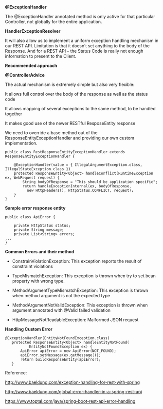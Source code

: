 **@ExceptionHandler**

The @ExceptionHandler annotated method is only active for that particular Controller, not globally for the entire application.


**HandlerExceptionResolver**

It will also allow us to implement a uniform exception handling mechanism in our REST API. Limitation is that it doesn’t set anything to the body of the Response. And for a REST API – the Status Code is really not enough information to present to the Client.


**Recommended approach**

**@ControllerAdvice**

The actual mechanism is extremely simple but also very flexible:

It allows full control over the body of the response as well as the status code

It allows mapping of several exceptions to the same method, to be handled together

It makes good use of the newer RESTful ResposeEntity response

We need to override a base method out of the ResponseEntityExceptionHandler and providing our own custom implementation.
```
public class RestResponseEntityExceptionHandler extends ResponseEntityExceptionHandler {
 
    @ExceptionHandler(value = { IllegalArgumentException.class, IllegalStateException.class })
    protected ResponseEntity<Object> handleConflict(RuntimeException ex, WebRequest request) {
        String bodyOfResponse = "This should be application specific";
        return handleExceptionInternal(ex, bodyOfResponse, 
          new HttpHeaders(), HttpStatus.CONFLICT, request);
    }
}
```

**Sample error response entity**
```
public class ApiError {
 
    private HttpStatus status;
    private String message;
    private List<String> errors;
...
}
```

**Common Errors and their method**

- ConstrainViolationException: This exception reports the result of constraint violations

- TypeMismatchException: This exception is thrown when try to set bean property with wrong type.

- MethodArgumentTypeMismatchException: This exception is thrown when method argument is not the expected type

- MethodArgumentNotValidException: This exception is thrown when argument annotated with @Valid failed validation

- HttpMessageNotReadableException: Malformed JSON request

**Handling Custom Error**

```
@ExceptionHandler(EntityNotFoundException.class)
   protected ResponseEntity<Object> handleEntityNotFound(
           EntityNotFoundException ex) {
       ApiError apiError = new ApiError(NOT_FOUND);
       apiError.setMessage(ex.getMessage());
       return buildResponseEntity(apiError);
   }
```

Reference:

http://www.baeldung.com/exception-handling-for-rest-with-spring

http://www.baeldung.com/global-error-handler-in-a-spring-rest-api

https://www.toptal.com/java/spring-boot-rest-api-error-handling
